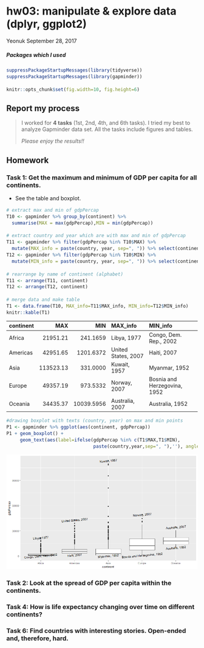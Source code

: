 hw03: manipulate & explore data (dplyr, ggplot2)
================
Yeonuk
September 28, 2017

##### Packages which I used

``` r
suppressPackageStartupMessages(library(tidyverse)) 
suppressPackageStartupMessages(library(gapminder))

knitr::opts_chunk$set(fig.width=10, fig.height=6)
```

Report my process
-----------------

> I worked for **4 tasks** (1st, 2nd, 4th, and 6th tasks). I tried my best to analyze Gapminder data set. All the tasks include figures and tables.
>
> *Please enjoy the results!!*

Homework
--------

### Task 1: Get the maximum and minimum of GDP per capita for all continents.

-   See the table and boxplot.

``` r
# extract max and min of gdpPercap
T10 <- gapminder %>% group_by(continent) %>% 
  summarise(MAX = max(gdpPercap),MIN = min(gdpPercap)) 

# extract country and year which are with max and min of gdpPercap
T11 <- gapminder %>% filter(gdpPercap %in% T10$MAX) %>% 
  mutate(MAX_info = paste(country, year, sep=", ")) %>% select(continent, MAX_info) 
T12 <- gapminder %>% filter(gdpPercap %in% T10$MIN) %>% 
  mutate(MIN_info = paste(country, year, sep=", ")) %>% select(continent, MIN_info)

# rearrange by name of continent (alphabet)
T11 <- arrange(T11, continent) 
T12 <- arrange(T12, continent)

# merge data and make table
T1 <- data.frame(T10, MAX_info=T11$MAX_info, MIN_info=T12$MIN_info)
knitr::kable(T1)  
```

| continent |        MAX|         MIN| MAX\_info           | MIN\_info                    |
|:----------|----------:|-----------:|:--------------------|:-----------------------------|
| Africa    |   21951.21|    241.1659| Libya, 1977         | Congo, Dem. Rep., 2002       |
| Americas  |   42951.65|   1201.6372| United States, 2007 | Haiti, 2007                  |
| Asia      |  113523.13|    331.0000| Kuwait, 1957        | Myanmar, 1952                |
| Europe    |   49357.19|    973.5332| Norway, 2007        | Bosnia and Herzegovina, 1952 |
| Oceania   |   34435.37|  10039.5956| Australia, 2007     | Australia, 1952              |

``` r
#drawing boxplot with texts (country, year) on max and min points
P1 <- gapminder %>% ggplot(aes(continent, gdpPercap))
P1 + geom_boxplot() +
     geom_text(aes(label=ifelse(gdpPercap %in% c(T1$MAX,T1$MIN), 
                                paste(country,year,sep=", "),''), angle=5))
```

![](hw03_yeonuk_files/figure-markdown_github-ascii_identifiers/unnamed-chunk-3-1.png)

### Task 2: Look at the spread of GDP per capita within the continents.

### Task 4: How is life expectancy changing over time on different continents?

### Task 6: Find countries with interesting stories. Open-ended and, therefore, hard.
